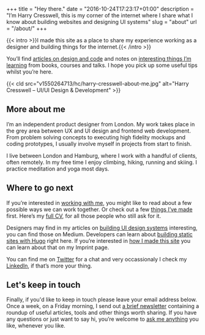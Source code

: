 +++
title = "Hey there."
date = "2016-10-24T17:23:17+01:00"
description = "I’m Harry Cresswell, this is my corner of the internet where I share what I know about building websites and designing UI  systems"
slug = "about"
url = "/about/"
+++

{{< intro >}}I made this site as a place to share my experience working as a designer and building things for the internet.{{< /intro >}}

You’ll find [articles on design and code](/articles/) and notes on [interesting things I’m learning](/notes/) from books, courses and talks. I hope you pick up some useful tips whilst you’re here.

{{< cld src="v1550264713/hc/harry-cresswell-about-me.jpg" alt="Harry Cresswell – UI/UI Design & Development" >}}


## More about me

I’m an independent product designer from London. My work takes place in the grey area between UX and UI design and frontend web development. From problem solving concepts to executing high fidelity mockups and coding prototypes, I usually involve myself in projects from start to finish. 

I live between London and Hamburg, where I work with a handful of clients, often remotely. In my free time I enjoy climbing, hiking, running and skiing. I practice meditation and yoga most days.


## Where to go next

If you’re interested in [working with me](/how/), you might like to read about a few possible ways we can work together. Or check out a few [things I’ve made](/work/) first. Here’s my [full CV](/cv/), for all those people who still ask for it. 

Designers may find in my articles on [building UI design systems](https://medium.com/@harrycresswell) interesting, you can find those on Medium. Developers can learn about [building static sites with Hugo](/articles/) right here. If you’re interested in [how I made this site](/imprint/) you can learn about that on my Imprint page. 

You can find me on [Twitter](https://twitter.com/harrycresswell) for a chat and very occassionaly I check my [LinkedIn](https://uk.linkedin.com/in/harrycresswell), if that’s more your thing.


## Let's keep in touch

Finally, if you'd like to keep in touch please leave your email address below. Once a week, on a Friday morning, I send out [a brief newsletter](/newsletter/) containing a roundup of useful articles, tools and other things worth sharing. If you have any questions or just want to say hi, you’re welcome to [ask me anything](/contact/) you like, whenever you like.